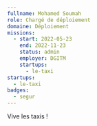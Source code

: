 ```yaml
---
fullname: Mohamed Soumah
role: Chargé de déploiement
domaine: Déploiement
missions:
  - start: 2022-05-23
    end: 2022-11-23
    status: admin
    employer: DGITM
    startups:
      - le-taxi
startups:
  - le-taxi
badges:
  - segur
---
```

Vive les taxis !
